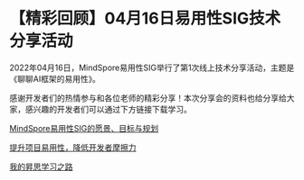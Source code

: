 # 【精彩回顾】04月16日易用性SIG技术分享活动

2022年04月16日，MindSpore易用性SIG举行了第1次线上技术分享活动，主题是《聊聊AI框架的易用性》。

感谢开发者们的热情参与和各位老师的精彩分享！本次分享会的资料也给分享给大家，感兴趣的开发者们可以通过下方链接下载学习。

[MindSpore易用性SIG的愿景、目标与规划](https://mindspore-website.obs.cn-north-4.myhuaweicloud.com/web_forum/Usability_SIG/20220416/MindSpore易用性SIG的愿景、目标与规划.pdf)

[提升项目易用性，降低开发者摩擦力](https://mindspore-website.obs.cn-north-4.myhuaweicloud.com/web_forum/Usability_SIG/20220416/提升项目易用性，降低开发者摩擦力.pdf)

[我的昇思学习之路](https://mindspore-website.obs.cn-north-4.myhuaweicloud.com/web_forum/Usability_SIG/20220416/我的昇思学习之路.pdf)